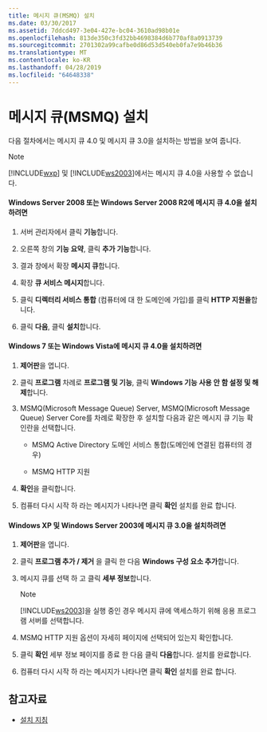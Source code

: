 ```yaml
---
title: 메시지 큐(MSMQ) 설치
ms.date: 03/30/2017
ms.assetid: 7ddcd497-3e04-427e-bc04-3610ad98b01e
ms.openlocfilehash: 813de350c3fd32bb4698384d6b770af8a0913739
ms.sourcegitcommit: 2701302a99cafbe0d86d53d540eb0fa7e9b46b36
ms.translationtype: MT
ms.contentlocale: ko-KR
ms.lasthandoff: 04/28/2019
ms.locfileid: "64648338"
---
```

# <a name="installing-message-queuing-msmq"></a>메시지 큐(MSMQ) 설치
다음 절차에서는 메시지 큐 4.0 및 메시지 큐 3.0을 설치하는 방법을 보여 줍니다.  
  
> [!NOTE]
>  [!INCLUDE[wxp](../../../../includes/wxp-md.md)] 및 [!INCLUDE[ws2003](../../../../includes/ws2003-md.md)]에서는 메시지 큐 4.0을 사용할 수 없습니다.  
  
#### <a name="to-install-message-queuing-40-on-windows-server-2008-or-windows-server-2008-r2"></a>Windows Server 2008 또는 Windows Server 2008 R2에 메시지 큐 4.0을 설치하려면  
  
1. 서버 관리자에서 클릭 **기능**합니다.  
  
2. 오른쪽 창의 **기능 요약**, 클릭 **추가 기능**합니다.  
  
3. 결과 창에서 확장 **메시지 큐**합니다.  
  
4. 확장 **큐 서비스 메시지**합니다.  
  
5. 클릭 **디렉터리 서비스 통합** (컴퓨터에 대 한 도메인에 가입)를 클릭 **HTTP 지원을**합니다.  
  
6. 클릭 **다음**, 클릭 **설치**합니다.  
  
#### <a name="to-install-message-queuing-40-on-windows-7-or-windows-vista"></a>Windows 7 또는 Windows Vista에 메시지 큐 4.0을 설치하려면  
  
1. **제어판**을 엽니다.  
  
2. 클릭 **프로그램** 차례로 **프로그램 및 기능**, 클릭 **Windows 기능 사용 안 함 설정 및 해제**합니다.  
  
3. MSMQ(Microsoft Message Queue) Server, MSMQ(Microsoft Message Queue) Server Core를 차례로 확장한 후 설치할 다음과 같은 메시지 큐 기능 확인란을 선택합니다.  
  
    - MSMQ Active Directory 도메인 서비스 통합(도메인에 연결된 컴퓨터의 경우)  
  
    - MSMQ HTTP 지원  
  
4. **확인**을 클릭합니다.  
  
5. 컴퓨터 다시 시작 하 라는 메시지가 나타나면 클릭 **확인** 설치를 완료 합니다.  
  
#### <a name="to-install-message-queuing-30-on-windows-xp-and-windows-server-2003"></a>Windows XP 및 Windows Server 2003에 메시지 큐 3.0을 설치하려면  
  
1. **제어판**을 엽니다.  
  
2. 클릭 **프로그램 추가 / 제거** 을 클릭 한 다음 **Windows 구성 요소 추가**합니다.  
  
3. 메시지 큐를 선택 하 고 클릭 **세부 정보**합니다.  
  
    > [!NOTE]
    >  [!INCLUDE[ws2003](../../../../includes/ws2003-md.md)]을 실행 중인 경우 메시지 큐에 액세스하기 위해 응용 프로그램 서버를 선택합니다.  
  
4. MSMQ HTTP 지원 옵션이 자세히 페이지에 선택되어 있는지 확인합니다.  
  
5. 클릭 **확인** 세부 정보 페이지를 종료 한 다음 클릭 **다음**합니다. 설치를 완료합니다.  
  
6. 컴퓨터 다시 시작 하 라는 메시지가 나타나면 클릭 **확인** 설치를 완료 합니다.  
  
## <a name="see-also"></a>참고자료

- [설치 지침](../../../../docs/framework/wcf/samples/set-up-instructions.md)
